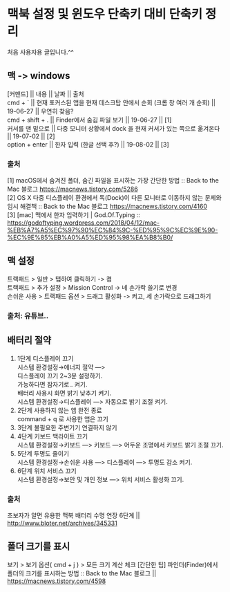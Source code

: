 # 맥북 설정 및 윈도우 단축키 대비 단축키 정리
처음 사용자용 글입니다.^^

## 맥 -> windows
[커맨드] || 내용 || 날짜 || 출처  
cmd + ` || 현재 포커스된 앱을 현재 데스크탑 안에서 순회 (크롬 창 여러 개 순회) || 19-06-27 || 우연히 찾음?  
cmd + shift + . || Finder에서 숨김 파일 보기 || 19-06-27 || [1]  
커서를 맨 밑으로 || 다중 모니터 상황에서 dock 을 현재 커서가 있는 쪽으로 옮겨온다 || 19-07-02 || [2]  
option + enter || 한자 입력 (한글 선택 후?) || 19-08-02 || [3]  

### 출처
[1] macOS에서 숨겨진 폴더, 숨긴 파일을 표시하는 가장 간단한 방법 :: Back to the Mac 블로그    https://macnews.tistory.com/5286  
[2] OS X 다중 디스플레이 환경에서 독(Dock)이 다른 모니터로 이동하지 않는 문제와 임시 해결책 :: Back to the Mac 블로그    https://macnews.tistory.com/4160  
[3] [mac] 맥에서 한자 입력하기 | God.Of.Typing :: https://godoftyping.wordpress.com/2018/04/12/mac-%EB%A7%A5%EC%97%90%EC%84%9C-%ED%95%9C%EC%9E%90-%EC%9E%85%EB%A0%A5%ED%95%98%EA%B8%B0/  

## 맥 설정
트랙패드 > 일반 > 탭하여 클릭하기 -> 켬  
트랙패드 > 추가 설정 > Mission Control -> 네 손가락 쓸기로 변경  
손쉬운 사용 > 트랙패드 옵션 > 드래그 활성화 -> 켜고, 세 손가락으로 드래그하기  

### 출처: 유튜브..

## 배터리 절약
1. 1단계 디스플레이 끄기  
    시스템 환경설정→에너지 절약 —>   
        디스플레이 끄기 2~3분 설정하기.  
        가능하다면 잠자기로.. 켜기.  
        배터리 사용시 화면 밝기 낮추기 켜기.  
    시스템 환경설정→디스플레이 —> 자동으로 밝기 조절 켜기.  
2. 2단계 사용하지 않는 앱 완전 종료  
    command + q 로 사용한 앱은 끄기
3. 3단계 불필요한 주변기기 연결하지 않기
4. 4단계 키보드 백라이트 끄기  
    시스템 환경설정→키보드 —> 키보드 —> 어두운 조명에서 키보드 밝기 조절 끄기.
5. 5단계 투명도 줄이기  
    시스템 환경설정→손쉬운 사용 —> 디스플레이 —> 투명도 감소 켜기.
6. 6단계 위치 서비스 끄기  
    시스템 환경설정→보안 및 개인 정보 —> 위치 서비스 활성화 끄기.

### 출처
초보자가 알면 유용한 맥북 배터리 수명 연장 6단계 || http://www.bloter.net/archives/345331


## 폴더 크기를 표시
보기 > 보기 옵션( cmd + j ) > 모든 크기 계산 체크
[간단한 팁] 파인더(Finder)에서 폴더의 크기를 표시하는 방법 :: Back to the Mac 블로그 || https://macnews.tistory.com/4598
